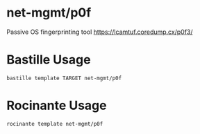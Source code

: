 # net-mgmt/p0f
Passive OS fingerprinting tool
https://lcamtuf.coredump.cx/p0f3/

# Bastille Usage
```shell
bastille template TARGET net-mgmt/p0f
```

# Rocinante Usage
```shell
rocinante template net-mgmt/p0f
```
